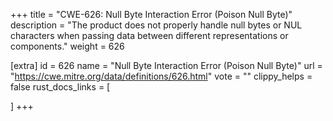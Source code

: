 +++
title = "CWE-626: Null Byte Interaction Error (Poison Null Byte)"
description	= "The product does not properly handle null bytes or NUL characters when passing data between different representations or components."
weight = 626

[extra]
id = 626
name = "Null Byte Interaction Error (Poison Null Byte)"
url = "https://cwe.mitre.org/data/definitions/626.html"
vote = ""
clippy_helps = false
rust_docs_links = [
	
]
+++

